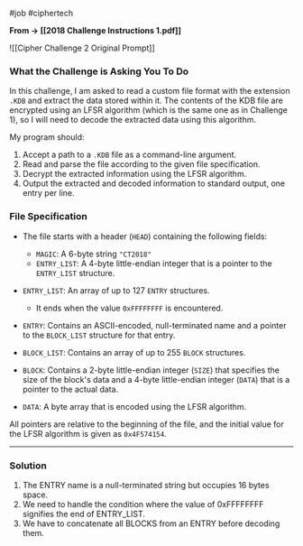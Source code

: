 #job #ciphertech 


**From $\rightarrow$ [[2018 Challenge Instructions 1.pdf]]**

![[Cipher Challenge 2 Original Prompt]]


### What the Challenge is Asking You To Do

In this challenge, I am asked to read a custom file format with the extension `.KDB` and extract the data stored within it. The contents of the KDB file are encrypted using an LFSR algorithm (which is the same one as in Challenge 1), so I will need to decode the extracted data using this algorithm.

My program should:

1. Accept a path to a `.KDB` file as a command-line argument.
2. Read and parse the file according to the given file specification.
3. Decrypt the extracted information using the LFSR algorithm.
4. Output the extracted and decoded information to standard output, one entry per line.

### File Specification

- The file starts with a header (`HEAD`) containing the following fields:
    - `MAGIC`: A 6-byte string `"CT2018"`
    - `ENTRY_LIST`: A 4-byte little-endian integer that is a pointer to the `ENTRY_LIST` structure.

- `ENTRY_LIST`: An array of up to 127 `ENTRY` structures. 
  - It ends when the value `0xFFFFFFFF` is encountered.

- `ENTRY`: Contains an ASCII-encoded, null-terminated name and a pointer to the `BLOCK_LIST` structure for that entry.

- `BLOCK_LIST`: Contains an array of up to 255 `BLOCK` structures.
 
- `BLOCK`: Contains a 2-byte little-endian integer (`SIZE`) that specifies the size of the block's data and a 4-byte little-endian integer (`DATA`) that is a pointer to the actual data.

- `DATA`: A byte array that is encoded using the LFSR algorithm.

All pointers are relative to the beginning of the file, and the initial value for the LFSR algorithm is given as `0x4F574154`.

---
### Solution

1. The ENTRY name is a null-terminated string but occupies 16 bytes space.
2. We need to handle the condition where the value of 0xFFFFFFFF signifies the end of ENTRY_LIST.
3. We have to concatenate all BLOCKS from an ENTRY before decoding them.

